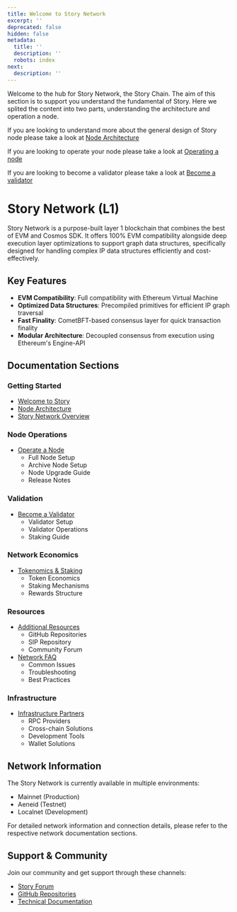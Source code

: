 ```yaml
---
title: Welcome to Story Network
excerpt: ''
deprecated: false
hidden: false
metadata:
  title: ''
  description: ''
  robots: index
next:
  description: ''
---
```

Welcome to the hub for Story Network, the Story Chain. The aim of this section is to support you understand the fundamental of Story. Here we splited the content into two parts, understanding the architecture and operation a node.

If you are looking to understand more about the general design of Story node please take a look at [Node Architecture](doc:story-node-structure)

If you are looking to operate your node please take a look at [Operating a node](doc:operating-a-node)

If you are looking to become a validator please take a look at [Become a validator](doc:become-a-validator)

# Story Network (L1)

Story Network is a purpose-built layer 1 blockchain that combines the best of EVM and Cosmos SDK. It offers 100% EVM compatibility alongside deep execution layer optimizations to support graph data structures, specifically designed for handling complex IP data structures efficiently and cost-effectively.

## Key Features

- **EVM Compatibility**: Full compatibility with Ethereum Virtual Machine
- **Optimized Data Structures**: Precompiled primitives for efficient IP graph traversal
- **Fast Finality**: CometBFT-based consensus layer for quick transaction finality
- **Modular Architecture**: Decoupled consensus from execution using Ethereum's Engine-API

## Documentation Sections

### Getting Started
- [Welcome to Story](./welcome-to-story)
- [Node Architecture](./node-architecture)
- [Story Network Overview](./story-network)

### Node Operations
- [Operate a Node](./operate-a-node)
  - Full Node Setup
  - Archive Node Setup
  - Node Upgrade Guide
  - Release Notes

### Validation
- [Become a Validator](./become-a-validator)
  - Validator Setup
  - Validator Operations
  - Staking Guide

### Network Economics
- [Tokenomics & Staking](./tokenomics-staking)
  - Token Economics
  - Staking Mechanisms
  - Rewards Structure

### Resources
- [Additional Resources](./additional-resources)
  - GitHub Repositories
  - SIP Repository
  - Community Forum
- [Network FAQ](./network-faq)
  - Common Issues
  - Troubleshooting
  - Best Practices

### Infrastructure
- [Infrastructure Partners](./infrastructure-partners)
  - RPC Providers
  - Cross-chain Solutions
  - Development Tools
  - Wallet Solutions

## Network Information

The Story Network is currently available in multiple environments:
- Mainnet (Production)
- Aeneid (Testnet)
- Localnet (Development)

For detailed network information and connection details, please refer to the respective network documentation sections.

## Support & Community

Join our community and get support through these channels:
- [Story Forum](https://forum.story.foundation/)
- [GitHub Repositories](https://github.com/piplabs/story)
- [Technical Documentation](https://docs.story.foundation/)